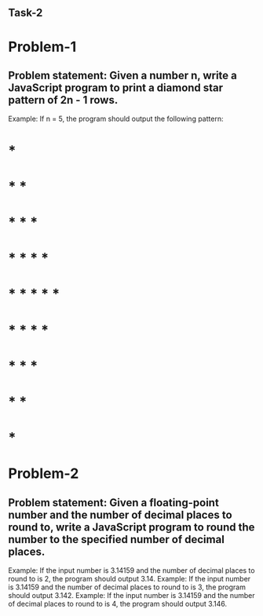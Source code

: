 ## Task-2

# Problem-1

  ## Problem statement: Given a number n, write a JavaScript program to print a diamond star pattern of 2n - 1 rows.
  
  Example: If n = 5, the program should output the following pattern:
   #   *
   #  * *
   # * * *
  # * * * * 
 # * * * * *
  # * * * *
   # * * * 
 #    * *
 #     *

# Problem-2

  ## Problem statement: Given a floating-point number and the number of decimal places to round to, write a JavaScript program to round the number to the specified number of decimal places.
  
  Example: If the input number is 3.14159 and the number of decimal places to round to is 2, the program should output 3.14.
  Example: If the input number is 3.14159 and the number of decimal places to round to is 3, the program should output 3.142.
  Example: If the input number is 3.14159 and the number of decimal places to round to is 4, the program should output 3.146.

